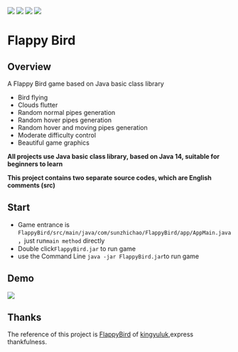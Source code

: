 ![](https://img.shields.io/badge/lisense-MIT-brightgreen.svg)
![](https://img.shields.io/badge/Java-14-important.svg)
![](https://img.shields.io/badge/game-FlappyBird-critical.svg)
![](https://img.shields.io/github/stars/sunzhichao/FlappyBird)

# Flappy Bird

## Overview

A Flappy Bird game based on Java basic class library

- Bird flying
- Clouds flutter
- Random normal pipes generation
- Random hover pipes generation
- Random hover and moving pipes generation
- Moderate difficulty control
- Beautiful game graphics

**All projects use Java basic class library, based on Java 14, suitable for beginners to learn**

**This project contains two separate source codes, which are English comments (src)**

## Start

- Game entrance is `FlappyBird/src/main/java/com/sunzhichao/FlappyBird/app/AppMain.java`，just run`main method` directly
- Double click`FlappyBird.jar` to run game
- use the Command Line `java -jar FlappyBird.jar`to run game

## Demo

![](https://github.com/sunzhichao/FlappyBird/blob/main/src/main/resources/readme_img/demo_how_to_start.gif)

<!-- ## Structure

![](https://github.com/sunzhichao/FlappyBird/blob/main/src/main/resources/readme_img/class-structure-en.png?raw=true) -->

## Thanks

The reference of this project is [FlappyBird](https://github.com/teukumufti/FlappyBird) of [kingyuluk](https://github.com/teukumufti/FlappyBird),express thankfulness.
